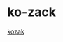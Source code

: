 # ko-zack
[kozak](http://www.polishforums.com/archives/2005-2009/life-7/poland-kozak-compliment-insult-40408/)
